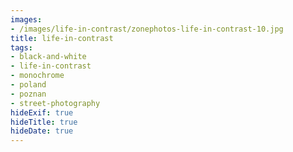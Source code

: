 ```yaml
---
images:
- /images/life-in-contrast/zonephotos-life-in-contrast-10.jpg
title: life-in-contrast
tags:
- black-and-white
- life-in-contrast
- monochrome
- poland
- poznan
- street-photography
hideExif: true
hideTitle: true
hideDate: true
---
```


